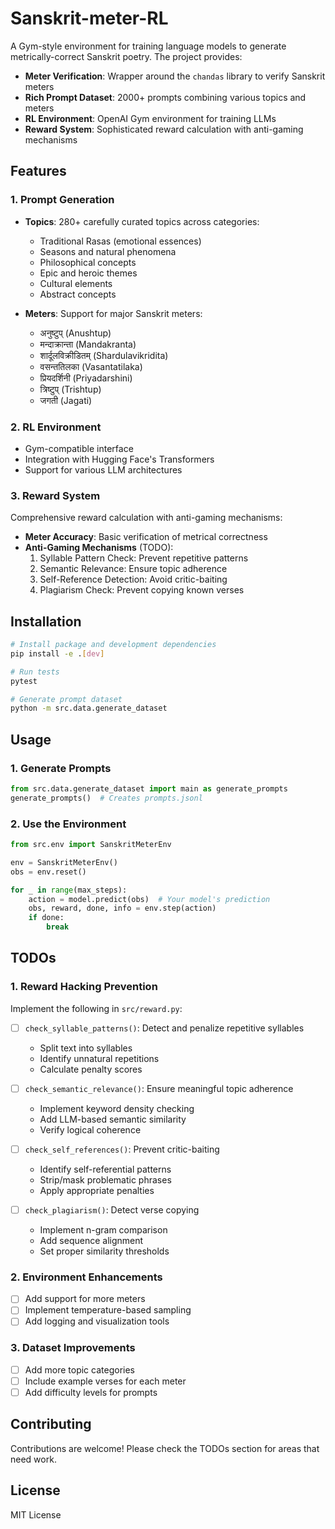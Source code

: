 # Sanskrit-meter-RL

A Gym-style environment for training language models to generate metrically-correct Sanskrit poetry. The project provides:

* **Meter Verification**: Wrapper around the `chandas` library to verify Sanskrit meters
* **Rich Prompt Dataset**: 2000+ prompts combining various topics and meters
* **RL Environment**: OpenAI Gym environment for training LLMs
* **Reward System**: Sophisticated reward calculation with anti-gaming mechanisms

## Features

### 1. Prompt Generation
- **Topics**: 280+ carefully curated topics across categories:
  - Traditional Rasas (emotional essences)
  - Seasons and natural phenomena
  - Philosophical concepts
  - Epic and heroic themes
  - Cultural elements
  - Abstract concepts

- **Meters**: Support for major Sanskrit meters:
  - अनुष्टुप् (Anushtup)
  - मन्दाक्रान्ता (Mandakranta)
  - शार्दूलविक्रीडितम् (Shardulavikridita)
  - वसन्ततिलका (Vasantatilaka)
  - प्रियदर्शिनी (Priyadarshini)
  - त्रिष्टुप् (Trishtup)
  - जगती (Jagati)

### 2. RL Environment
- Gym-compatible interface
- Integration with Hugging Face's Transformers
- Support for various LLM architectures

### 3. Reward System
Comprehensive reward calculation with anti-gaming mechanisms:

- **Meter Accuracy**: Basic verification of metrical correctness
- **Anti-Gaming Mechanisms** (TODO):
  1. Syllable Pattern Check: Prevent repetitive patterns
  2. Semantic Relevance: Ensure topic adherence
  3. Self-Reference Detection: Avoid critic-baiting
  4. Plagiarism Check: Prevent copying known verses

## Installation

```bash
# Install package and development dependencies
pip install -e .[dev]

# Run tests
pytest

# Generate prompt dataset
python -m src.data.generate_dataset
```

## Usage

### 1. Generate Prompts
```python
from src.data.generate_dataset import main as generate_prompts
generate_prompts()  # Creates prompts.jsonl
```

### 2. Use the Environment
```python
from src.env import SanskritMeterEnv

env = SanskritMeterEnv()
obs = env.reset()

for _ in range(max_steps):
    action = model.predict(obs)  # Your model's prediction
    obs, reward, done, info = env.step(action)
    if done:
        break
```

## TODOs

### 1. Reward Hacking Prevention
Implement the following in `src/reward.py`:

- [ ] `check_syllable_patterns()`: Detect and penalize repetitive syllables
  - Split text into syllables
  - Identify unnatural repetitions
  - Calculate penalty scores

- [ ] `check_semantic_relevance()`: Ensure meaningful topic adherence
  - Implement keyword density checking
  - Add LLM-based semantic similarity
  - Verify logical coherence

- [ ] `check_self_references()`: Prevent critic-baiting
  - Identify self-referential patterns
  - Strip/mask problematic phrases
  - Apply appropriate penalties

- [ ] `check_plagiarism()`: Detect verse copying
  - Implement n-gram comparison
  - Add sequence alignment
  - Set proper similarity thresholds

### 2. Environment Enhancements
- [ ] Add support for more meters
- [ ] Implement temperature-based sampling
- [ ] Add logging and visualization tools

### 3. Dataset Improvements
- [ ] Add more topic categories
- [ ] Include example verses for each meter
- [ ] Add difficulty levels for prompts

## Contributing

Contributions are welcome! Please check the TODOs section for areas that need work.

## License

MIT License